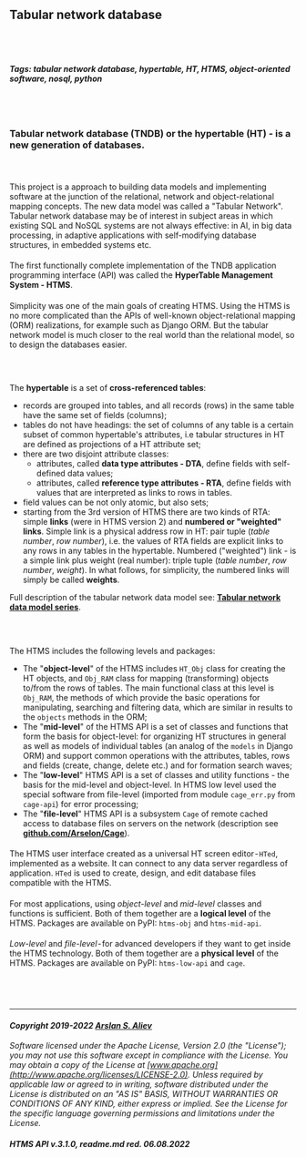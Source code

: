 ## Tabular network database
## &nbsp;
##### _Tags: tabular network database, hypertable, HT, HTMS, object-oriented software, nosql, python_
## &nbsp;
### Tabular network database (TNDB) or the **hypertable** (HT) - is a new generation of databases.
#### &nbsp;
This project is a approach to building data models and implementing software at the junction of the relational, network and object-relational mapping concepts. The new data model was called a "Tabular Network". Tabular network database may be of interest in subject areas in which existing SQL and NoSQL systems are not always effective: in AI, in big data processing, in adaptive applications with self-modifying database structures, in embedded systems etc.
####
The first functionally complete implementation of the TNDB application programming interface (API) was called the **HyperTable Management System - HTMS**.
####
Simplicity was one of the main goals of creating HTMS. Using the HTMS is no more complicated than the APIs of well-known object-relational mapping (ORM) realizations, for example such as Django ORM. But the tabular network model is much closer to the real world than the relational model, so to design the databases easier.
####
### &nbsp;
The **hypertable** is a set of **cross-referenced tables**:
- records are grouped into tables, and all records (rows) in the same table have the same set of fields (columns); 
- tables do not have headings: the set of columns of any table is a certain subset of common hypertable's attributes, i.e tabular structures in HT are defined as projections of a HT attribute set;
- there are two disjoint attribute classes:   
    * attributes, called **data type attributes - DTA**, define fields with self-defined data values;
    * attributes, called **reference type attributes - RTA**, define fields with values that are interpreted as links to rows in tables.  
- field values can be not only atomic, but also sets; 
- starting from the 3rd version of HTMS there are two kinds of RTA: simple **links** (were in HTMS version 2) and **numbered or "weighted" links**. Simple link is a physical address row in HT: pair tuple (_table number_, _row number_), i.e. the values of RTA fields are explicit links to any rows in any tables in the hypertable. Numbered ("weighted") link - is a simple link plus weight (real number): triple tuple (_table number_, _row number_, _weight_). In what follows, for simplicity, the numbered links will simply be called **weights**.

Full description of the tabular network data model see: **[Tabular network data model series](https://medium.com/@azur06400/tabular-network-data-model-series-f7b8469ed333)**.
### &nbsp;
The HTMS includes the following levels and packages:
- The "**object-level**" of the HTMS includes `HT_Obj` class for creating the HT objects, and `Obj_RAM` class for mapping (transforming) objects to/from the rows of tables. The main functional class at this level is `Obj_RAM`, the methods of which provide the basic operations for manipulating, searching and filtering data, which are similar in results to the `objects` methods in the ORM;
- The "**mid-level**" of the HTMS API is a set of classes and functions that form the basis for object-level: for organizing HT structures in general as well as models of individual tables (an analog of the `models` in Django ORM) and support common operations with the attributes, tables, rows and fields (create, change, delete etc.) and for formation search waves;
- The "**low-level**" HTMS API is a set of classes and utility functions - the basis for the mid-level and object-level. In HTMS low level used the special software from file-level (imported from module `cage_err.py` from `cage-api`) for error processing;
- The "**file-level**" HTMS API is a subsystem `Cage` of remote cached access to database files on servers on the network (description see **[github.com/Arselon/Cage](https://github.com/Arselon/Cage)**).
####
The HTMS user interface created as a universal HT screen editor - `HTed`, implemented as a website. It can connect to any data server regardless of application. `HTed` is used to create, design, and edit database files compatible with the HTMS.
####
For most applications, using _object-level_ and _mid-level_ classes and functions is sufficient. Both of them together are a **logical level** of the HTMS. Packages are available on PyPI: `htms-obj` and `htms-mid-api`. 
####
_Low-level_ and  _file-level_ - for advanced developers if they want to get inside the HTMS technology. Both of them together are a **physical level** of the HTMS.
Packages are available on PyPI: `htms-low-api` and `cage`. 
##  &nbsp;
____________________

#### _Copyright 2019-2022 [Arslan S. Aliev](http://www.arslan-aliev.com)_

_Software licensed under the Apache License, Version 2.0 (the "License"); you may not use this software except in compliance with the License. You may obtain a copy of the License at [www.apache.org](http://www.apache.org/licenses/LICENSE-2.0). Unless required by applicable law or agreed to in writing, software distributed under the License is distributed on an "AS IS" BASIS, WITHOUT WARRANTIES OR CONDITIONS OF ANY KIND, either express or implied. See the License for the specific language governing permissions and limitations under the License._    

#####  HTMS API v.3.1.0, readme.md red. 06.08.2022